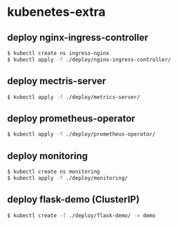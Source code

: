 # kubenetes-extra

## deploy nginx-ingress-controller

```bash
$ kubectl create ns ingress-nginx
$ kubectl apply -f ./deploy/nginx-ingress-controller/
```

## deploy mectris-server

```bash
$ kubectl apply -f ./deploy/metrics-server/
```

## deploy prometheus-operator

```bash
$ kubectl apply -f ./deploy/prometheus-operator/
```

## deploy monitoring

```bash
$ kubectl create ns monitoring
$ kubectl apply -f ./deploy/monitoring/
```

## deploy flask-demo (ClusterIP)

```bash
$ kubectl create -f ./deploy/flask-demo/ -n demo
```
